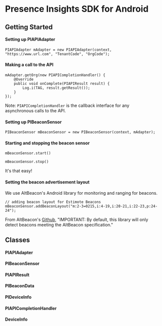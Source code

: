 # Presence Insights SDK for Android

## Getting Started
#### Setting up PIAPIAdapter

    PIAPIAdapter mAdapter = new PIAPIAdapter(context, "https://www.url.com", "TenantCode", "OrgCode");
                                             
#### Making a call to the API

    mAdapter.getOrg(new PIAPICompletionHandler() {
        @Override
        public void onComplete(PIAPIResult result) {
            Log.i(TAG, result.getResult());
        }
    });

Note: `PIAPICompletionHandler` is the callback interface for any asynchronous calls to the API.
    
#### Setting up PIBeaconSensor

    PIBeaconSensor mBeaconSensor = new PIBeaconSensor(context, mAdapter);

    
#### Starting and stopping the beacon sensor

    mBeaconSensor.start()
    
    mBeaconSensor.stop()
    
It's that easy!

#### Setting the beacon advertisement layout
We use AltBeacon's Android library for monitoring and ranging for beacons.  

    // adding beacon layout for Estimote Beacons
    mBeaconSensor.addBeaconLayout("m:2-3=0215,i:4-19,i:20-21,i:22-23,p:24-24");
    
From AltBeacon's [Github](https://github.com/AltBeacon/android-beacon-library), "IMPORTANT: By default, this library will only detect beacons meeting the AltBeacon specification."



## Classes
#### PIAPIAdapter

#### PIBeaconSensor

#### PIAPIResult

#### PIBeaconData

#### PIDeviceInfo

#### PIAPICompletionHandler

#### DeviceInfo

